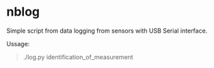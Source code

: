 # nblog
Simple script from data logging from sensors with USB Serial interface.

Ussage:
> ./log.py identification_of_measurement
 
